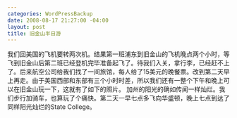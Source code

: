 ```yaml
--- 
categories: WordPressBackup
date: 2008-08-17 21:27:00 -04:00
layout: post
title: 旧金山半日游
---
```

我们回美国的飞机要转两次机。结果第一班浦东到旧金山的飞机晚点两个小时，等飞到旧金山后第二班已经登机完毕准备起飞了。待我们入关，拿行李，已经赶不上了。后来航空公司给我们找了一间旅馆，每人给了15美元的晚餐票。改到第二天早上再走。由于美国西部和东部有三个小时时差，所以我们还有一整个下午和晚上可以在旧金山玩一下，这就有了如下的照片。 加州的阳光的确如传闻一样灿烂。我们步行加骑车，也算玩了个痛快。第二天一早七点多飞向华盛顿，晚上七点到达了同样阳光灿烂的State College。
